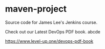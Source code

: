 # maven-project
Source code for James Lee's Jenkins course.

Check out our Latest DevOps PDF book.
abcde

https://www.level-up.one/devops-pdf-book
